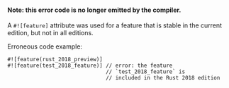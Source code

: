 #### Note: this error code is no longer emitted by the compiler.

A `#![feature]` attribute was used for a feature that is stable in the
current edition, but not in all editions.

Erroneous code example:

```compile_fail
#![feature(rust_2018_preview)]
#![feature(test_2018_feature)] // error: the feature
                               // `test_2018_feature` is
                               // included in the Rust 2018 edition
```
